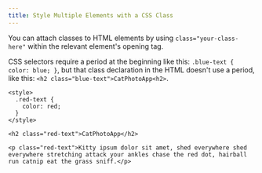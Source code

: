 ```yaml
---
title: Style Multiple Elements with a CSS Class
---
```

You can attach classes to HTML elements by using `class="your-class-here"` within the relevant element's opening tag.

CSS selectors require a period at the beginning like this: `.blue-text { color: blue; }`, but that class declaration in the HTML doesn't use a period, like this: `<h2 class="blue-text">CatPhotoApp<h2>`.

    <style>
      .red-text {
        color: red;
      }
    </style>

    <h2 class="red-text">CatPhotoApp</h2>

    <p class="red-text">Kitty ipsum dolor sit amet, shed everywhere shed everywhere stretching attack your ankles chase the red dot, hairball run catnip eat the grass sniff.</p>